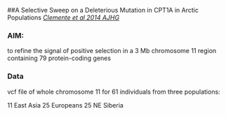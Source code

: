 ##A Selective Sweep on a Deleterious Mutation in CPT1A in Arctic Populations
[*Clemente et al 2014 AJHG*](http://www.sciencedirect.com/science/article/pii/S0002929714004224)

### AIM:

to refine the signal of positive selection in a 3 Mb chromosome 11 region containing 79 protein-coding genes

### Data

vcf file of whole chromosome 11 for 61 individuals from three populations:

11 East Asia
25 Europeans
25 NE Siberia
